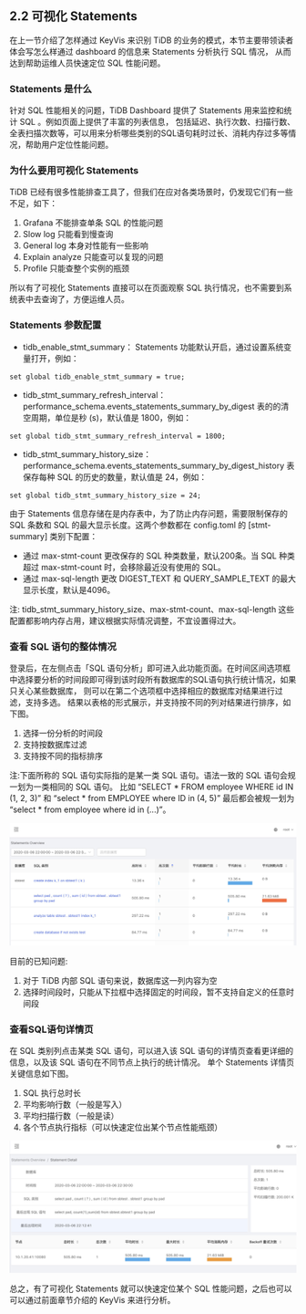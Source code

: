 ## 2.2 可视化 Statements


在上一节介绍了怎样通过 KeyVis 来识别 TiDB 的业务的模式，本节主要带领读者体会写怎么样通过 dashboard 的信息来 Statements 分析执行 SQL 情况，
从而达到帮助运维人员快速定位 SQL 性能问题。

### Statements 是什么
针对 SQL 性能相关的问题，TiDB Dashboard 提供了 Statements 用来监控和统计 SQL 。例如页面上提供了丰富的列表信息，
包括延迟、执行次数、扫描行数、全表扫描次数等，可以用来分析哪些类别的SQL语句耗时过长、消耗内存过多等情况，帮助用户定位性能问题。

### 为什么要用可视化 Statements
TiDB 已经有很多性能排查工具了，但我们在应对各类场景时，仍发现它们有一些不足，如下：
1. Grafana 不能排查单条 SQL 的性能问题
2. Slow log 只能看到慢查询
3. General log 本身对性能有一些影响
4. Explain analyze 只能查可以复现的问题
5. Profile 只能查整个实例的瓶颈

所以有了可视化 Statements 直接可以在页面观察 SQL 执行情况，也不需要到系统表中去查询了，方便运维人员。

### Statements 参数配置

* tidb_enable_stmt_summary： Statements 功能默认开启，通过设置系统变量打开，例如：
```
set global tidb_enable_stmt_summary = true;
```
* tidb_stmt_summary_refresh_interval：performance_schema.events_statements_summary_by_digest 表的的清空周期，单位是秒 (s)，默认值是 1800，例如：
```
set global tidb_stmt_summary_refresh_interval = 1800;
```
* tidb_stmt_summary_history_size：performance_schema.events_statements_summary_by_digest_history 表保存每种 SQL 的历史的数量，默认值是 24，例如：

```
set global tidb_stmt_summary_history_size = 24;
```

由于 Statements 信息存储在是内存表中，为了防止内存问题，需要限制保存的 SQL 条数和 SQL 的最大显示长度。这两个参数都在 config.toml 的 [stmt-summary] 类别下配置：

* 通过 max-stmt-count 更改保存的 SQL 种类数量，默认200条。当 SQL 种类超过 max-stmt-count 时，会移除最近没有使用的 SQL。
* 通过 max-sql-length 更改 DIGEST_TEXT 和 QUERY_SAMPLE_TEXT 的最大显示长度，默认是4096。

注: tidb_stmt_summary_history_size、max-stmt-count、max-sql-length 这些配置都影响内存占用，建议根据实际情况调整，不宜设置得过大。


### 查看 SQL 语句的整体情况
登录后，在左侧点击「SQL 语句分析」即可进入此功能页面。在时间区间选项框中选择要分析的时间段即可得到该时段所有数据库的SQL语句执行统计情况，如果只关心某些数据库， 
则可以在第二个选项框中选择相应的数据库对结果进行过滤，支持多选。
结果以表格的形式展示，并支持按不同的列对结果进行排序，如下图。
1. 选择一份分析的时间段
2. 支持按数据库过滤
3. 支持按不同的指标排序

注:下面所称的 SQL 语句实际指的是某一类 SQL 语句。语法一致的 SQL 语句会规一划为一类相同的 SQL 语句。
比如 “SELECT * FROM employee WHERE id IN (1, 2, 3)” 和 “select * from EMPLOYEE where ID in (4, 5)” 最后都会被规一划为 “select * from employee where id in (...)”。

![add image](/res/session3/chapter3/slow-query-table/1.jpg)

目前的已知问题:
1. 对于 TiDB 内部 SQL 语句来说，数据库这一列内容为空
2. 选择时间段时，只能从下拉框中选择固定的时间段，暂不支持自定义的任意时间段


### 查看SQL语句详情页
在 SQL 类别列点击某类 SQL 语句，可以进入该 SQL 语句的详情页查看更详细的信息，以及该 SQL 语句在不同节点上执行的统计情况。
单个 Statements 详情页关键信息如下图。

1. SQL 执行总时长
2. 平均影响行数（一般是写入）
3. 平均扫描行数（一般是读）
4. 各个节点执行指标（可以快速定位出某个节点性能瓶颈）

![add image](/res/session3/chapter3/slow-query-table/2.jpg)

总之，有了可视化 Statements 就可以快速定位某个 SQL 性能问题，之后也可以可以通过前面章节介绍的 KeyVis 来进行分析。

